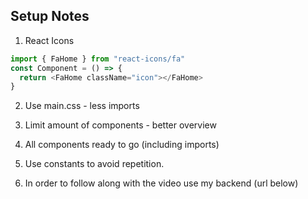 ## Setup Notes

1. React Icons

```javascript
import { FaHome } from "react-icons/fa"
const Component = () => {
  return <FaHome className="icon"></FaHome>
}
```

2. Use main.css - less imports
3. Limit amount of components - better overview
4. All components ready to go (including imports)
5. Use constants to avoid repetition.
6. In order to follow along with the video use my backend (url below)

   [strapi backend]:https://github.com/john-smilga/strapi-gatsby-porfolio-2020-api
